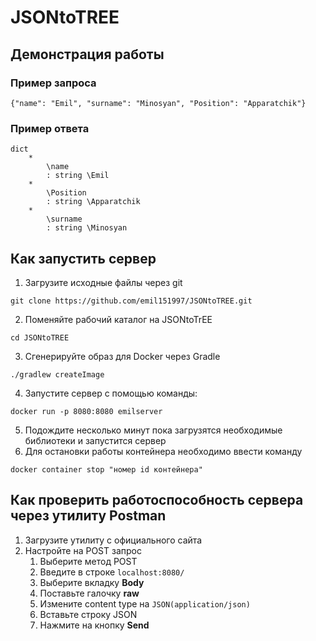 # JSONtoTREE
## Демонстрация работы
### Пример запроса
```
{"name": "Emil", "surname": "Minosyan", "Position": "Apparatchik"}
```
### Пример ответа
```
dict 
	* 
		\name
		: string \Emil
	* 
		\Position
		: string \Apparatchik
	* 
		\surname
		: string \Minosyan

```
## Как запустить сервер
1. Загрузите исходные файлы через git
```
git clone https://github.com/emil151997/JSONtoTREE.git
```
2. Поменяйте рабочий каталог на JSONtoTrEE
```
cd JSONtoTREE
```
3. Сгенерируйте образ для Docker через Gradle
```
./gradlew createImage
```
4. Запустите сервер с помощью команды:
```
docker run -p 8080:8080 emilserver
```
5. Подождите несколько минут пока загрузятся необходимые библиотеки и запустится сервер
6. Для остановки работы контейнера необходимо ввести команду 
```
docker container stop "номер id контейнера"
```
## Как проверить работоспособность сервера через утилиту Postman
1. Загрузите утилиту с официального сайта
2. Настройте на POST запрос
   1. Выберите метод POST 
   2. Введите в строке ```localhost:8080/```
   3. Выберите вкладку **Body**
   4. Поставьте галочку **raw**
   5. Измените content type на ```JSON(application/json)```
   6. Вставьте строку JSON
   7. Нажмите на кнопку **Send**